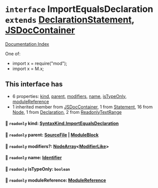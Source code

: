 # `interface` ImportEqualsDeclaration `extends` [DeclarationStatement](../interface.DeclarationStatement/README.md), [JSDocContainer](../interface.JSDocContainer/README.md)

[Documentation Index](../README.md)

One of:
- import x = require("mod");
- import x = M.x;

## This interface has

- 6 properties:
[kind](#-readonly-kind-syntaxkindimportequalsdeclaration),
[parent](#-readonly-parent-sourcefile--moduleblock),
[modifiers](#-readonly-modifiers-nodearraymodifierlike),
[name](#-readonly-name-identifier),
[isTypeOnly](#-readonly-istypeonly-boolean),
[moduleReference](#-readonly-modulereference-modulereference)
- 1 inherited member from [JSDocContainer](../interface.JSDocContainer/README.md), 1 from [Statement](../interface.Statement/README.md), 16 from [Node](../interface.Node/README.md), 1 from [Declaration](../interface.Declaration/README.md), 2 from [ReadonlyTextRange](../interface.ReadonlyTextRange/README.md)


#### 📄 `readonly` kind: [SyntaxKind.ImportEqualsDeclaration](../enum.SyntaxKind/README.md#importequalsdeclaration--272)



#### 📄 `readonly` parent: [SourceFile](../interface.SourceFile/README.md) | [ModuleBlock](../interface.ModuleBlock/README.md)



#### 📄 `readonly` modifiers?: [NodeArray](../interface.NodeArray/README.md)\<[ModifierLike](../type.ModifierLike/README.md)>



#### 📄 `readonly` name: [Identifier](../interface.Identifier/README.md)



#### 📄 `readonly` isTypeOnly: `boolean`



#### 📄 `readonly` moduleReference: [ModuleReference](../type.ModuleReference/README.md)



